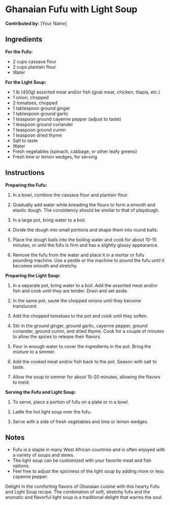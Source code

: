 # Ghanaian Fufu with Light Soup

**Contributed by:** [Your Name]

## Ingredients

**For the Fufu:**

- 2 cups cassava flour
- 2 cups plantain flour
- Water

**For the Light Soup:**

- 1 lb (450g) assorted meat and/or fish (goat meat, chicken, tilapia, etc.)
- 1 onion, chopped
- 2 tomatoes, chopped
- 1 tablespoon ground ginger
- 1 tablespoon ground garlic
- 1 teaspoon ground cayenne pepper (adjust to taste)
- 1 teaspoon ground coriander
- 1 teaspoon ground cumin
- 1 teaspoon dried thyme
- Salt to taste
- Water
- Fresh vegetables (spinach, cabbage, or other leafy greens)
- Fresh lime or lemon wedges, for serving

## Instructions

**Preparing the Fufu:**

1. In a bowl, combine the cassava flour and plantain flour.

2. Gradually add water while kneading the flours to form a smooth and elastic dough. The consistency should be similar to that of playdough.

3. In a large pot, bring water to a boil.

4. Divide the dough into small portions and shape them into round balls.

5. Place the dough balls into the boiling water and cook for about 10-15 minutes, or until the fufu is firm and has a slightly glossy appearance.

6. Remove the fufu from the water and place it in a mortar or fufu pounding machine. Use a pestle or the machine to pound the fufu until it becomes smooth and stretchy.

**Preparing the Light Soup:**

1. In a separate pot, bring water to a boil. Add the assorted meat and/or fish and cook until they are tender. Drain and set aside.

2. In the same pot, sauté the chopped onions until they become translucent.

3. Add the chopped tomatoes to the pot and cook until they soften.

4. Stir in the ground ginger, ground garlic, cayenne pepper, ground coriander, ground cumin, and dried thyme. Cook for a couple of minutes to allow the spices to release their flavors.

5. Pour in enough water to cover the ingredients in the pot. Bring the mixture to a simmer.

6. Add the cooked meat and/or fish back to the pot. Season with salt to taste.

7. Allow the soup to simmer for about 15-20 minutes, allowing the flavors to meld.

**Serving the Fufu and Light Soup:**

1. To serve, place a portion of fufu on a plate or in a bowl.

2. Ladle the hot light soup over the fufu.

3. Serve with a side of fresh vegetables and lime or lemon wedges.

## Notes

- Fufu is a staple in many West African countries and is often enjoyed with a variety of soups and stews.
- The light soup can be customized with your favorite meat and fish options.
- Feel free to adjust the spiciness of the light soup by adding more or less cayenne pepper.

Delight in the comforting flavors of Ghanaian cuisine with this hearty Fufu and Light Soup recipe. The combination of soft, stretchy fufu and the aromatic and flavorful light soup is a traditional delight that warms the soul.
